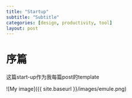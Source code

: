 ```yaml
---
title: "Startup"
subtitle: "Subtitle"
categories: [design, productivity, tool]
layout: post
---
```

# 序篇
这篇start-up作为我每篇post的template

![My image]({{ site.baseurl }}/images/emule.png)




<!--
这里是注释区


{% highlight python %}
print "hello, Lucky!"
{% endhighlight %}

![My image]({{ site.baseurl }}/images/emule.png)

My Github is [here][mygithub].

[mygithub]: https://github.com/lucky521


-->